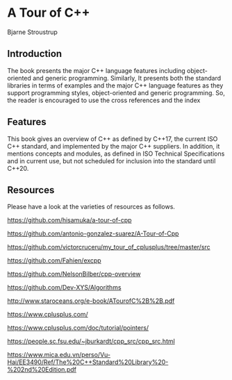 # A Tour of C++
Bjarne Stroustrup

## Introduction 

The book presents the major C++ language features including object-oriented and generic programming. Similarly, It presents both the standard libraries in terms of examples and the major C++ language features as they support programming styles, object-oriented and generic programming. So, the reader is encouraged to use the cross references and the index

## Features

This book gives an overview of C++ as defined by C++17, the current ISO C++ standard, and implemented by the major C++ suppliers. In addition, it mentions concepts and modules, as defined in ISO Technical Specifications and in current use, but not scheduled for inclusion into the standard until C++20. 

## Resources

Please have a look at the varieties of resources as follows. 

https://github.com/hisamuka/a-tour-of-cpp

https://github.com/antonio-gonzalez-suarez/A-Tour-of-Cpp

https://github.com/victorcruceru/my_tour_of_cplusplus/tree/master/src

https://github.com/Fahien/excpp

https://github.com/NelsonBilber/cpp-overview

https://github.com/Dev-XYS/Algorithms

http://www.staroceans.org/e-book/ATourofC%2B%2B.pdf

https://www.cplusplus.com/

https://www.cplusplus.com/doc/tutorial/pointers/

https://people.sc.fsu.edu/~jburkardt/cpp_src/cpp_src.html

https://www.mica.edu.vn/perso/Vu-Hai/EE3490/Ref/The%20C++Standard%20Library%20-%202nd%20Edition.pdf
